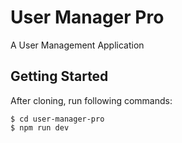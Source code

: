 # User Manager Pro

A User Management Application

## Getting Started

After cloning, run following commands:

```
$ cd user-manager-pro
$ npm run dev
```
